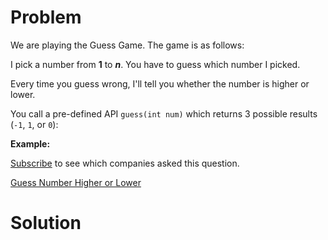 
# Problem

We are playing the Guess Game. The game is as follows:

I pick a number from **1** to **_n_**. You have to guess which number I
picked.

Every time you guess wrong, I'll tell you whether the number is higher or
lower.

You call a pre-defined API `guess(int num)` which returns 3 possible results
(`-1`, `1`, or `0`):

**Example:**  

[Subscribe](/subscribe/) to see which companies asked this question.



[Guess Number Higher or Lower](https://leetcode.com/problems/guess-number-higher-or-lower)

# Solution



